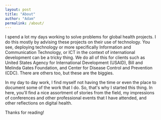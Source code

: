 ```yaml
---
layout: post
title: "About"
author: "Adam"
permalink: /about/
---
```


I spend a lot my days working to solve problems for global health projects. I do this mostly by advising these projects on their use of technology. You see, deploying technology or more specifically Information and Communication Technology, or ICT in the context of international development can be a tricky thing. We do all of this for clients such as United States Agency for International Development (USAID), Bill and Melinda Gates Foundation, and Center for Disease Control and Prevention (CDC). There are others too, but these are the biggies.

In my day to day work, I find myself not having the time or even the place to document some of the work that I do. So, that's why I started this thing. In here, you'll find a nice assortment of stories from the field, my impressions of conferences and other professional events that I have attended, and other reflections on digital health. 


Thanks for reading!
